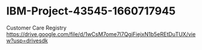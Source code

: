 # IBM-Project-43545-1660717945
Customer Care Registry
https://drive.google.com/file/d/1wCsM7ome7l7QgjFiejxN1b5eREtDuTUX/view?usp=drivesdk
